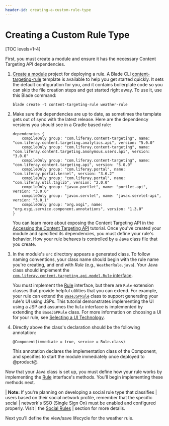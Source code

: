 ```yaml
---
header-id: creating-a-custom-rule-type
---
```


# Creating a Custom Rule Type

[TOC levels=1-4]

First, you must create a module and ensure it has the necessary Content 
Targeting API dependencies.

1.  [Create a module](/docs/7-1/tutorials/-/knowledge_base/t/starting-module-development#creating-a-module) 
    project for deploying a rule. A Blade CLI [content-targeting-rule](/docs/7-1/reference/-/knowledge_base/r/content-targeting-rule-template)
    template is available to help you get started quickly. It sets the default
    configuration for you, and it contains boilerplate code so you can skip the
    file creation steps and get started right away. To use it, use this Blade
    command: 

        blade create -t content-targeting-rule weather-rule

2.  Make sure the dependencies are up to date, as sometimes the template gets
    out of sync with the latest release. Here are the dependency versions you
    should see in  a Gradle based rule:

        dependencies {
            compileOnly group: "com.liferay.content-targeting", name: "com.liferay.content.targeting.analytics.api", version: "5.0.0"
            compileOnly group: "com.liferay.content-targeting", name: "com.liferay.content.targeting.anonymous.users.api", version: "3.0.0"
            compileOnly group: "com.liferay.content-targeting", name: "com.liferay.content.targeting.api", version: "5.0.0"
            compileOnly group: "com.liferay.portal", name: "com.liferay.portal.kernel", version: "3.6.2"
            compileOnly group: "com.liferay.portal", name: "com.liferay.util.taglib", version: "2.0.0"
            compileOnly group: "javax.portlet", name: "portlet-api", version: "3.0.0"
            compileOnly group: "javax.servlet", name: "javax.servlet-api", version: "3.0.1"
            compileOnly group: "org.osgi", name: "org.osgi.service.component.annotations", version: "1.3.0"
        }

    You can learn more about exposing the Content Targeting API in the
    [Accessing the Content Targeting API](/docs/7-1/tutorials/-/knowledge_base/t/accessing-the-content-targeting-api)
    tutorial. Once you've created your module and specified its dependencies,
    you must define your rule's behavior. How your rule behaves is controlled
    by a Java class file that you create.

3.  In the module's `src` directory appears a generated class. To follow naming
    conventions, your class name should begin with the rule name you're
    creating, and end with *Rule* (e.g., `WeatherRule.java`). Your Java class
    should implement the 
    [`com.liferay.content.targeting.api.model.Rule` interface](@app-ref@/content-targeting/3.0.0/javadocs/com/liferay/content/targeting/api/model/Rule.html).

    You must implement the
    [Rule](@app-ref@/content-targeting/3.0.0/javadocs/com/liferay/content/targeting/api/model/Rule.html)
    interface, but there are `Rule`
    extension classes that provide helpful utilities that you can extend. For
    example, your rule can extend the
    [`BaseJSPRule`](@app-ref@/content-targeting/3.0.0/javadocs/com/liferay/content/targeting/api/model/BaseJSPRule.html)
    class to support generating your rule's UI using JSPs. This tutorial
    demonstrates implementing the UI using a JSP and assumes the `Rule`
    interface is implemented by extending the `BaseJSPRule` class. For more
    information on choosing a UI for your rule, see 
    [Selecting a UI Technology](/develop/tutorial/-/knowledge_base/7-1/best-practices-for-rules#selecting-a-ui-technology).

4.  Directly above the class's declaration should be the following annotation:

        @Component(immediate = true, service = Rule.class)

    This annotation declares the implementation class of the Component, and
    specifies to start the module immediately once deployed to @product@.

Now that your Java class is set up, you must define how your rule works by
implementing the
[Rule](@app-ref@/content-targeting/3.0.0/javadocs/com/liferay/content/targeting/api/model/Rule.html)
interface's methods. You'll begin implementing these methods next.

| **Note:** If you're planning on developing a social rule type that classifies
| users based on their social network profile, remember that the specific social
| network's SSO (Single Sign On) must be enabled and configured properly. Visit
| the [Social Rules](/docs/7-1/user/-/knowledge_base/u/liferay-audience-targeting-rules#social-rules)
| section for more details.

Next you'll define the view/save lifecycle for the weather rule.
